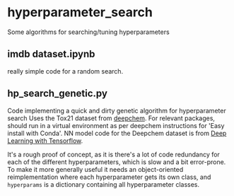 # hyperparameter_search
Some algorithms for searching/tuning hyperparameters


## imdb dataset.ipynb
really simple code for a random search.

## hp_search_genetic.py
Code implementing a quick and dirty genetic algorithm for hyperparameter search
Uses the Tox21 dataset from [deepchem](https://github.com/deepchem/deepchem). For relevant packages, should run in a virtual environment as per deepchem instructions for 'Easy install with Conda'. NN model code for the Deepchem dataset is from [Deep Learning with Tensorflow](https://github.com/matroid/dlwithtf).

It's a rough proof of concept, as it is there's a lot of code redundancy for each of the different hyperparameters, which is slow and a bit error-prone. To make it more generally useful it needs an object-oriented reimplementation where each hyperparameter gets its own class, and `hyperparams` is a dictionary containing all hyperparameter classes.



